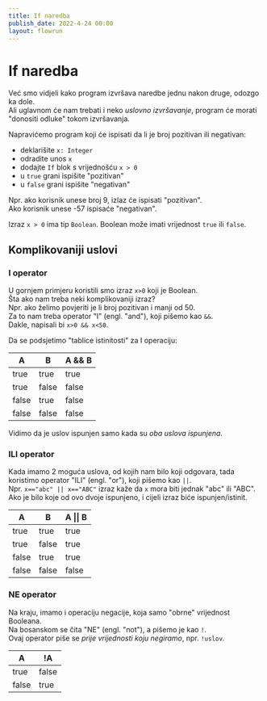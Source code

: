 ```yaml
---
title: If naredba
publish_date: 2022-4-24 00:00
layout: flowrun
---
```



# If naredba


Već smo vidjeli kako program izvršava naredbe jednu nakon druge, odozgo ka dole.  
Ali uglavnom će nam trebati i neko *uslovno izvršavanje*, program će morati "donositi odluke" tokom izvršavanja.  

Napravićemo program koji će ispisati da li je broj pozitivan ili negativan:
- deklarišite `x: Integer`
- odradite unos `x`
- dodajte `If` blok s vrijednošću `x > 0`
- u `true` grani ispišite "pozitivan"
- u `false` grani ispišite "negativan"

Npr. ako korisnik unese broj 9, izlaz će ispisati "pozitivan".  
Ako korisnik unese -57 ispisaće "negativan".

Izraz `x > 0` ima tip `Boolean`. Boolean može imati vrijednost `true` ili `false`.


<div>
    <div class="flowrun-instance flowrun--editable flowrun-layout-d-o"></div>
</div>



## Komplikovaniji uslovi

### I operator
U gornjem primjeru koristili smo izraz `x>0` koji je Boolean.  
Šta ako nam treba neki komplikovaniji izraz?  
Npr. ako želimo povjeriti je li broj pozitivan i manji od 50.  
Za to nam treba operator "I" (engl. "and"), koji pišemo kao `&&`.  
Dakle, napisali bi `x>0 && x<50`.

Da se podsjetimo "tablice istinitosti" za I operaciju:

<div class="pico">
<table class="striped">
<thead>
<tr>
<th>A</th>
<th>B</th>
<th>A &amp;&amp; B</th>
</tr>
</thead>
<tbody><tr>
<td>true</td>
<td>true</td>
<td>true</td>
</tr>
<tr>
<td>true</td>
<td>false</td>
<td>false</td>
</tr>
<tr>
<td>false</td>
<td>true</td>
<td>false</td>
</tr>
<tr>
<td>false</td>
<td>false</td>
<td>false</td>
</tr>
</tbody></table>
</div>

Vidimo da je uslov ispunjen samo kada su *oba uslova ispunjena*.

### ILI operator
Kada imamo 2 moguća uslova, od kojih nam bilo koji odgovara, 
tada koristimo operator "ILI" (engl. "or"), koji pišemo kao `||`.  
Npr. `x=="abc" || x=="ABC"` izraz kaže da `x` mora biti jednak "abc" ili "ABC".  
Ako je bilo koje od ovo dvoje ispunjeno, i cijeli izraz biće ispunjen/istinit.

<div class="pico">
<table class="striped">
<thead>
<tr>
<th>A</th>
<th>B</th>
<th>A || B</th>
</tr>
</thead>
<tbody>
<tr>
<td>true</td>
<td>true</td>
<td>true</td>
</tr>
<tr>
<td>true</td>
<td>false</td>
<td>true</td>
</tr>
<tr>
<td>false</td>
<td>true</td>
<td>true</td>
</tr>
<tr>
<td>false</td>
<td>false</td>
<td>false</td>
</tr>
</tbody>
</table>
</div>

### NE operator

Na kraju, imamo i operaciju negacije, koja samo "obrne" vrijednost Booleana.  
Na bosanskom se čita "NE" (engl. "not"), a pišemo je kao `!`.  
Ovaj operator piše se *prije vrijednosti koju negiramo*, npr. `!uslov`.

<div class="pico">
<table>
<thead>
<tr>
<th>A</th>
<th>!A</th>
</tr>
</thead>
<tbody>
<tr>
<td>true</td>
<td>false</td>
</tr>
<tr>
<td>false</td>
<td>true</td>
</tr>
</tbody>
</table>

</div>



